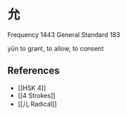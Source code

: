 # 允
Frequency 1443
General Standard 183

yǔn
to grant, to allow, to consent

## References
- [[HSK 4]]
- [[4 Strokes]]
- [[儿 Radical]]